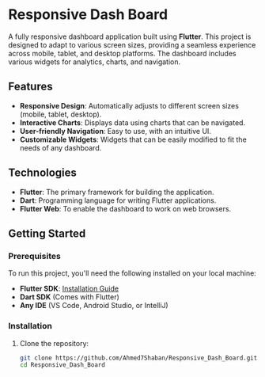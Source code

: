 # Responsive Dash Board

A fully responsive dashboard application built using **Flutter**. This project is designed to adapt to various screen sizes, providing a seamless experience across mobile, tablet, and desktop platforms. The dashboard includes various widgets for analytics, charts, and navigation.

## Features

- **Responsive Design**: Automatically adjusts to different screen sizes (mobile, tablet, desktop).
- **Interactive Charts**: Displays data using charts that can be navigated.
- **User-friendly Navigation**: Easy to use, with an intuitive UI.
- **Customizable Widgets**: Widgets that can be easily modified to fit the needs of any dashboard.

## Technologies

- **Flutter**: The primary framework for building the application.
- **Dart**: Programming language for writing Flutter applications.
- **Flutter Web**: To enable the dashboard to work on web browsers.

## Getting Started

### Prerequisites

To run this project, you'll need the following installed on your local machine:

- **Flutter SDK**: [Installation Guide](https://flutter.dev/docs/get-started/install)
- **Dart SDK** (Comes with Flutter)
- **Any IDE** (VS Code, Android Studio, or IntelliJ)

### Installation

1. Clone the repository:
   ```bash
   git clone https://github.com/Ahmed7Shaban/Responsive_Dash_Board.git
   cd Responsive_Dash_Board




